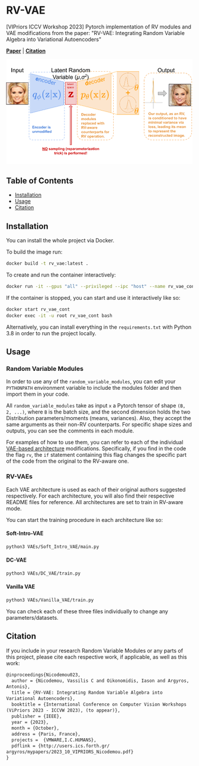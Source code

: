 # RV-VAE

[VIPriors ICCV Workshop 2023] Pytorch implementation of RV modules and VAE modifications from the paper: "RV-VAE: Integrating Random Variable Algebra into Variational Autoencoders"

[**Paper**](http://users.ics.forth.gr/~argyros/mypapers/2023_10_VIPRIORS_Nicodemou.pdf) | 
[**Citation**](#citation) 

![RV-VAE Concept Figure](https://github.com/VassilisCN/RV-VAE/blob/main/RV-VAE%20Concept%20Figure.png)

## Table of Contents
- [Installation](#installation)
- [Usage](#usage)
- [Citation](#citation)

## Installation

You can install the whole project via Docker.

To build the image run:
```bash
docker build -t rv_vae:latest .
```
To create and run the container interactively:
```bash
docker run -it --gpus "all" --privileged --ipc "host" --name rv_vae_cont rv_vae
```
If the container is stopped, you can start and use it interactively like so:  
```bash
docker start rv_vae_cont
docker exec -it -u root rv_vae_cont bash
```

Alternatively, you can install everything in the `requirements.txt` with Python 3.8 in order to run the project locally. 

## Usage

### Random Variable Modules

In order to use any of the `random_variable_modules`, you can edit your `PYTHONPATH` environment variable to include the modules folder and then import them in your code.

All `random_variable_modules` take as input `x` a Pytorch tensor of shape `(B, 2, ...)`, where `B` is the batch size, and the second dimension holds the two Distribution parameters/moments (means, variances). Also, they accept the same arguments as their non-RV counterparts. For specific shape sizes and outputs, you can see the comments in each module.

For examples of how to use them, you can refer to each of the individual [VAE-based architecture](https://github.com/VassilisCN/RV-VAE/tree/main/VAEs) modifications. Specifically, if you find in the code the flag `rv`, the `if` statement containing this flag changes the specific part of the code from the original to the RV-aware one.

### RV-VAEs

Each VAE architecture is used as each of their original authors suggested respectively. For each architecture, you will also find their respective README files for reference. All architectures are set to train in RV-aware mode.

You can start the training procedure in each architecture like so:

#### Soft-Intro-VAE

```bash
python3 VAEs/Soft_Intro_VAE/main.py
```

#### DC-VAE

```bash
python3 VAEs/DC_VAE/train.py
```

#### Vanilla VAE

```bash
python3 VAEs/Vanilla_VAE/train.py
```
You can check each of these three files individually to change any parameters/datasets.

## Citation

If you include in your research Random Variable Modules or any parts of this project, please cite each respective work, if applicable, as well as this work:
```
@inproceedings{Nicodemou023,
  author = {Nicodemou, Vassilis C and Oikonomidis, Iason and Argyros, Antonis},
  title = {RV-VAE: Integrating Random Variable Algebra into Variational Autoencoders},
  booktitle = {International Conference on Computer Vision Workshops (ViPriors 2023 - ICCVW 2023), (to appear)},
  publisher = {IEEE},
  year = {2023},
  month = {October},
  address = {Paris, France},
  projects =  {VMWARE,I.C.HUMANS},
  pdflink = {http://users.ics.forth.gr/ argyros/mypapers/2023_10_VIPRIORS_Nicodemou.pdf}
}
```
